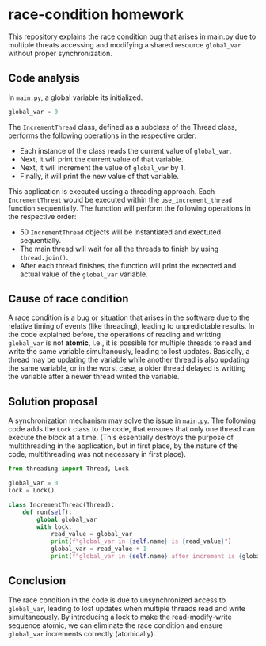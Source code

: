 # race-condition homework

This repository explains the race condition bug that arises in main.py due to multiple threats accessing and modifying a shared resource `global_var` without proper synchronization.

## Code analysis

In `main.py`, a global variable its initialized.

```py
global_var = 0
```

The `IncrementThread` class, defined as a subclass of the Thread class, performs the following operations in the respective order:

- Each instance of the class reads the current value of `global_var`.
- Next, it will print the current value of that variable.
- Next, it will increment the value of `global_var` by 1.
- Finally, it will print the new value of that variable.

This application is executed ussing a threading approach. Each `IncrementThreat` would be executed within the `use_increment_thread` function sequentially. The function will perform the following operations in the respective order: 

- 50 `IncrementThread` objects will be instantiated and exectuted sequentially.
- The main thread will wait for all the threads to finish by using `thread.join()`.
- After each thread finishes, the function will print the expected and actual value of the `global_var` variable.

## Cause of race condition

A race condition is a bug or situation that arises in the software due to the relative timing of events (like threading), leading to unpredictable results.
In the code explained before, the operations of reading and writting `global_var` is not **atomic**, i.e., it is possible for multiple threads to read and write the same variable simultanously, leading to lost updates. Basically, a thread may be updating the variable while another thread is also updating the same variable, or in the worst case, a older thread delayed is writting the variable after a newer thread writed the variable.

## Solution proposal

A synchronization mechanism may solve the issue in `main.py`. The following code adds the `Lock` class to the code, that ensures that only one thread can execute the block at a time. (This essentially destroys the purpose of multithreading in the application, but in first place, by the nature of the code, multithreading was not necessary in first place).

```py
from threading import Thread, Lock

global_var = 0
lock = Lock()

class IncrementThread(Thread):
    def run(self):
        global global_var
        with lock:
            read_value = global_var
            print(f"global_var in {self.name} is {read_value}")
            global_var = read_value + 1
            print(f"global_var in {self.name} after increment is {global_var}")
```

## Conclusion

The race condition in the code is due to unsynchronized access to `global_var`, leading to lost updates when multiple threads read and write simultaneously. By introducing a lock to make the read-modify-write sequence atomic, we can eliminate the race condition and ensure `global_var` increments correctly (atomically).

